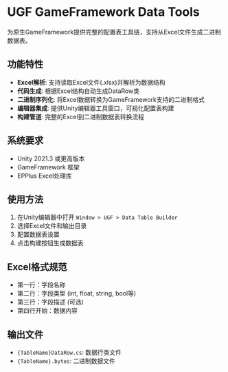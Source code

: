 # UGF GameFramework Data Tools

为原生GameFramework提供完整的配置表工具链，支持从Excel文件生成二进制数据表。

## 功能特性

- **Excel解析**: 支持读取Excel文件(.xlsx)并解析为数据结构
- **代码生成**: 根据Excel结构自动生成DataRow类
- **二进制序列化**: 将Excel数据转换为GameFramework支持的二进制格式
- **编辑器集成**: 提供Unity编辑器工具窗口，可视化配置表构建
- **构建管道**: 完整的Excel到二进制数据表转换流程

## 系统要求

- Unity 2021.3 或更高版本
- GameFramework 框架
- EPPlus Excel处理库

## 使用方法

1. 在Unity编辑器中打开 `Window > UGF > Data Table Builder`
2. 选择Excel文件和输出目录
3. 配置数据表设置
4. 点击构建按钮生成数据表

## Excel格式规范

- 第一行：字段名称
- 第二行：字段类型 (int, float, string, bool等)
- 第三行：字段描述 (可选)
- 第四行开始：数据内容

## 输出文件

- `{TableName}DataRow.cs`: 数据行类文件
- `{TableName}.bytes`: 二进制数据文件